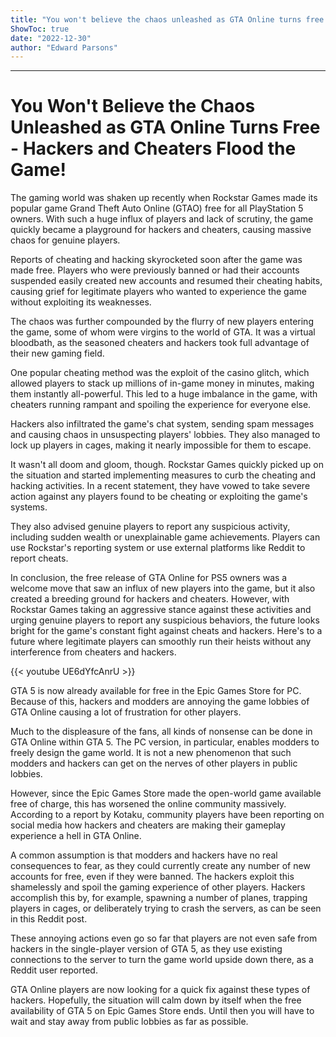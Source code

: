 ```yaml
---
title: "You won't believe the chaos unleashed as GTA Online turns free - hackers and cheaters flood the game!"
ShowToc: true 
date: "2022-12-30"
author: "Edward Parsons"
---
```

*****
# You Won't Believe the Chaos Unleashed as GTA Online Turns Free - Hackers and Cheaters Flood the Game!

The gaming world was shaken up recently when Rockstar Games made its popular game Grand Theft Auto Online (GTAO) free for all PlayStation 5 owners. With such a huge influx of players and lack of scrutiny, the game quickly became a playground for hackers and cheaters, causing massive chaos for genuine players.

Reports of cheating and hacking skyrocketed soon after the game was made free. Players who were previously banned or had their accounts suspended easily created new accounts and resumed their cheating habits, causing grief for legitimate players who wanted to experience the game without exploiting its weaknesses.

The chaos was further compounded by the flurry of new players entering the game, some of whom were virgins to the world of GTA. It was a virtual bloodbath, as the seasoned cheaters and hackers took full advantage of their new gaming field.

One popular cheating method was the exploit of the casino glitch, which allowed players to stack up millions of in-game money in minutes, making them instantly all-powerful. This led to a huge imbalance in the game, with cheaters running rampant and spoiling the experience for everyone else.

Hackers also infiltrated the game's chat system, sending spam messages and causing chaos in unsuspecting players' lobbies. They also managed to lock up players in cages, making it nearly impossible for them to escape.

It wasn't all doom and gloom, though. Rockstar Games quickly picked up on the situation and started implementing measures to curb the cheating and hacking activities. In a recent statement, they have vowed to take severe action against any players found to be cheating or exploiting the game's systems.

They also advised genuine players to report any suspicious activity, including sudden wealth or unexplainable game achievements. Players can use Rockstar's reporting system or use external platforms like Reddit to report cheats.

In conclusion, the free release of GTA Online for PS5 owners was a welcome move that saw an influx of new players into the game, but it also created a breeding ground for hackers and cheaters. However, with Rockstar Games taking an aggressive stance against these activities and urging genuine players to report any suspicious behaviors, the future looks bright for the game's constant fight against cheats and hackers. Here's to a future where legitimate players can smoothly run their heists without any interference from cheaters and hackers.

{{< youtube UE6dYfcAnrU >}} 



GTA 5 is now already available for free in the Epic Games Store for PC. Because of this, hackers and modders are annoying the game lobbies of GTA Online causing a lot of frustration for other players.
 
Much to the displeasure of the fans, all kinds of nonsense can be done in GTA Online within GTA 5. The PC version, in particular, enables modders to freely design the game world. It is not a new phenomenon that such modders and hackers can get on the nerves of other players in public lobbies.
 
However, since the Epic Games Store made the open-world game available free of charge, this has worsened the online community massively. According to a report by Kotaku, community players have been reporting on social media how hackers and cheaters are making their gameplay experience a hell in GTA Online.
 
A common assumption is that modders and hackers have no real consequences to fear, as they could currently create any number of new accounts for free, even if they were banned. The hackers exploit this shamelessly and spoil the gaming experience of other players. Hackers accomplish this by, for example, spawning a number of planes, trapping players in cages, or deliberately trying to crash the servers, as can be seen in this Reddit post.
 
These annoying actions even go so far that players are not even safe from hackers in the single-player version of GTA 5, as they use existing connections to the server to turn the game world upside down there, as a Reddit user reported.
 
GTA Online players are now looking for a quick fix against these types of hackers. Hopefully, the situation will calm down by itself when the free availability of GTA 5 on Epic Games Store ends. Until then you will have to wait and stay away from public lobbies as far as possible.





